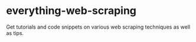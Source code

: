 # everything-web-scraping
Get tutorials and code snippets on various web scraping techniques as well as tips.
